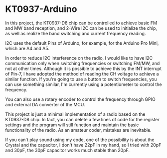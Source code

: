 # KT0937-Arduino

In this project, the KT0937-D8 chip can be controlled to achieve basic FM and MW band reception, and 2-Wire I2C can be used to initialize the chip, as well as realize the band switching and current frequency reading.

I2C uses the default Pins of Arduino, for example, for the Arduino Pro Mini, which are A4 and A5.

In order to reduce I2C interference on the radio, I would like to have I2C communication only when switching frequencies or switching FM/MW, and not at other times. Although it is possible to achieve this by the INT interrupt of Pin-7, I have adopted the method of reading the CH voltage to achieve a similar function. If you're going to use a button to switch frequencies, you can use something similar, I'm currently using a potentiometer to control the frequency.

You can also use a rotary encoder to control the frequency through GPIO and external DA converter of the MCU.

This project is just a minimal implementation of a radio based on the KT0937-D8 chip. In fact, you can delete a few lines of code for the register settings and the program will still function and maintain the basic functionality of the radio. As an amateur coder, mistakes are inevitable.

If you can't play sound using my code, one of the possibility is about the Crystal and the capacitor, I don't have 22pF in my hand, so I tried with 20pF and 30pF, the 30pF capacitor works much stable than 20pF.



